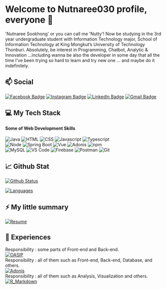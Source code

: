 # Welcome to Nutnaree030 profile, everyone 👋

'Nutnaree Sookhong' or you can call me 'Nutty'! Now be studying in the 3rd year undergraduate student with Information Technology major, School of Information Technology at King Mongkut’s University of Technology Thonburi. Absolutely, be interest in Programming, Chatbot, Analytic & Innovation ...including  wanna be also the developer in some day that all the time I've been trying so hard to learn and try new one ... and maybe do it indefinitely.

## 📫 Social
[![Facebook Badge](https://img.shields.io/badge/-Nutnaree_Sookhong-blue?style=flat&logo=Facebook&logoColor=white&link=https://www.facebook.com/nutnaree.sookhong)](https://www.facebook.com/nutnaree.sookhong)
[![Instagram Badge](https://img.shields.io/badge/-nuttynut16-white?style=flat&logo=Instagram&logoColor=red&link=https://www.instagram.com/nuttynut16/?igshid=YmJhNjkzNzY%3D)](https://www.instagram.com/nuttynut16/?igshid=YmJhNjkzNzY%3D)
[![LinkedIn Badge](https://img.shields.io/badge/-Nutnaree_Sookhong-navy?style=flat&logo=LinkedIn&logoColor=white&link=https://www.linkedin.com/in/nutnaree-sookhong-33021822b/)](https://www.linkedin.com/in/nutnaree-sookhong-33021822b/)
[![Gmail Badge](https://img.shields.io/badge/-Nutnaree_S.-white?style=flat&logo=Gmail&link=https://mail.google.com/mail/u/0/#inbox?compose=VpCqJRzzwkHXPXDThmJzLhPsrFwkslMcDXpKZtPdhxxKqLQLdldNhlWwnqxwcLkGvldTpqv)](https://mail.google.com/mail/u/0/#inbox?compose=VpCqJRzzwkHXPXDThmJzLhPsrFwkslMcDXpKZtPdhxxKqLQLdldNhlWwnqxwcLkGvldTpqv)

## 💻 My Tech Stack

#### Some of Web Development Skills
![Java](https://img.shields.io/badge/JAVA-CB3837?style=for-the-badge)
![HTML](https://img.shields.io/badge/HTML5-E34F26?style=for-the-badge&logo=html5&logoColor=white)
![CSS](https://img.shields.io/badge/CSS3-orange?style=for-the-badge&logo=css3&logoColor=white)
![Javascript](https://img.shields.io/badge/JavaScript-323330?style=for-the-badge&logo=javascript&logoColor=F7DF1E)
![Typescript](https://img.shields.io/badge/TypeScript-FFF?style=for-the-badge&logo=typescript&logoColor=blue)
<br/>
![Node](https://img.shields.io/badge/Node.js-339933?style=for-the-badge&logo=nodedotjs&logoColor=white)
![Spring Boot](https://img.shields.io/badge/Spring_Boot-white?style=for-the-badge&logo=spring%20boot&logoColor=green)
![Vue](https://img.shields.io/badge/Vue.js-green?style=for-the-badge&logo=vuedotjs&logoColor=white)
![Adonis](https://img.shields.io/badge/Adonisjs-purple?style=for-the-badge&logo=adonisjs&logoColor=white)
![npm](https://img.shields.io/badge/npm-CB3837?style=for-the-badge&logo=npm&logoColor=white)
<br/>
![MySQL](https://img.shields.io/badge/MySQL-white?style=for-the-badge&logo=mysql&logoColor=blue)
![VS Code](https://img.shields.io/badge/Visual_Studio_Code-0078D4?style=for-the-badge&logo=visual%20studio%20code&logoColor=white)
![Firebase](https://img.shields.io/badge/firebase-ffca28?style=for-the-badge&logo=firebase&logoColor=black)
![Postman](https://img.shields.io/badge/Postman-FF6C37?style=for-the-badge&logo=Postman&logoColor=white)
![Git](https://img.shields.io/badge/Git-black?style=for-the-badge&logo=git&logoColor=white)

## 📈 Github Stat

[![Github Status](https://github-readme-stats.vercel.app/api?username=Nutnaree030&count_private=true&theme=onedark&show_icons=true)](https://github.com/Nutnaree030)

[![Languages](https://github-readme-stats.vercel.app/api/top-langs/?username=Nutnaree030&layout=compact&langs_count=10&hide_border=true&custom_title=Languages&bg_color=f5f5f5)](https://github.com/Nutnaree030)

## ⚡ My little summary
[![Resume](https://img.shields.io/badge/resume-blue?style=for-the-badge)](https://drive.google.com/file/d/17zqGb4NennQNEqa9iSOaBIY374-TJ7qQ/view?usp=sharing)

## 🌱 Experiences
Responsibility : some parts of Front-end and Back-end.<br/>
[![OASIP](https://img.shields.io/badge/oasip:_integrated_project-teal?style=for-the-badge)](https://intproj21.sit.kmutt.ac.th/ssi5/)<br/>
Responsibility : all of them such as Front-end, Back-end, Database, and others.<br/>
[![Adonis](https://img.shields.io/badge/todoposts-pink?style=for-the-badge)](https://nutnaree030.github.io/todoposts/)<br/>
Responsibility : all of them such as Analysis, Visualization and others.<br/>
[![R_Markdown](https://img.shields.io/badge/my_r_workshop_example-yellow?style=for-the-badge)](https://nutnaree030.github.io/int214-workshop/)<br/>

<!--
**Nutnaree030/Nutnaree030** is a ✨ _special_ ✨ repository because its `README.md` (this file) appears on your GitHub profile.

Here are some ideas to get you started:

- 🔭 I’m currently working on ...
- 🌱 I’m currently learning ...
- 👯 I’m looking to collaborate on ...
- 🤔 I’m looking for help with ...
- 💬 Ask me about ...
- 📫 How to reach me: ...
- 😄 Pronouns: ...
- ⚡ Fun fact: ...
-->
